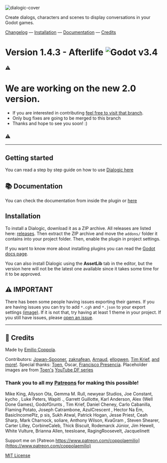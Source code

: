 ![dialogic-cover](https://user-images.githubusercontent.com/2206700/156223574-5052c607-408e-4143-80b5-c4aed1cf29a2.png)

Create dialogs, characters and scenes to display conversations in your Godot games. 

[Changelog](https://github.com/coppolaemilio/dialogic/blob/main/addons/dialogic/Documentation/Content/Changelog.md) — 
[Installation](#installation) — 
[Documentation](https://github.com/coppolaemilio/dialogic/blob/main/addons/dialogic/Documentation/Content/Welcome.md) — 
[Credits](#credits)


# Version 1.4.3 - Afterlife ![Godot v3.4](https://img.shields.io/badge/godot-v3.4-%23478cbf)

### ⚠️

# We are working on the new 2.0 version.
- If you are interested in contributing [feel free to visit that branch](https://github.com/coppolaemilio/dialogic/tree/version-2.0).
- Only bug fixes are going to be merged to this branch
- Thanks and hope to see you soon! :)

### ⚠️

-----
## Getting started

You can read a step by step guide on how to use [Dialogic here](https://github.com/coppolaemilio/dialogic/blob/main/addons/dialogic/Documentation/Content/Tutorials/BeginnersGuideStepByStep.md)

## 📚 Documentation
You can check the documentation from inside the plugin or [here](https://github.com/coppolaemilio/dialogic/blob/main/addons/dialogic/Documentation/Content/Welcome.md)

## Installation

To install a Dialogic, download it as a ZIP archive. All releases are listed here: [releases](https://github.com/coppolaemilio/dialogic/releases). Then extract the ZIP archive and move the `addons/` folder it contains into your project folder. Then, enable the plugin in project settings.

If you want to know more about installing plugins you can read the [Godot docs page](https://docs.godotengine.org/en/stable/tutorials/plugins/editor/installing_plugins.html).

You can also install Dialogic using the **AssetLib** tab in the editor, but the version here will not be the latest one available since it takes some time for it to be approved.

## ⚠ IMPORTANT
There has been some people having issues exporting their games. If you are having issues you can try to add `*.cgh` and `*.json` to your export settings [(image)](https://coppolaemilio.com/images/dialogic/exporting-2.png). If it is not that, try having at least 1 theme in your project. If you still have issues, please [open an issue](https://github.com/coppolaemilio/dialogic/issues).


---

## 📃 Credits
Made by [Emilio Coppola](https://github.com/coppolaemilio).

Contributors: [Jowan-Spooner](https://github.com/Jowan-Spooner), [zaknafean](https://github.com/zaknafean), [Arnaud](https://github.com/arnaudvergnet), [ellogwen](https://github.com/ellogwen), [Tim Krief](https://github.com/timkrief), [and more!](https://github.com/coppolaemilio/dialogic/graphs/contributors). Special thanks: [Toen](https://twitter.com/ToenAndreMC), Òscar, [Francisco Presencia](https://francisco.io/). Placeholder images are from [Toen's](https://toen.world/) [YouTube DF series](https://www.youtube.com/watch?v=B1ggwiat7PM)

### Thank you to all my [Patreons](https://www.patreon.com/coppolaemilio) for making this possible!

Mike King, 
Allyson Ota, 
Gemma M. Rull, 
newyear Studios, 
Joe Constant, 
kycho , 
Luke Peters, 
Wapiti ., 
Garrett Guillotte, 
Karl Anderson, 
Alex (Well Done Games), 
GodofGrunts , 
Tim Krief, 
Daniel Cheney, 
Carlo Cabanilla, 
Flaming Potato, 
Joseph Catrambone, 
AzulCrescent , 
Hector Na Em, 
BasicIncomePlz, 
p sis, 
Sukh Atwal, 
Patrick Hogan, 
Jesse Priest, 
Ceah Sharp, 
Mark Charnock, 
soliare, 
Anthony Wilson, 
KvaGram , 
Steven Shearer, 
Carter Lilley, 
CorbineCaleb, 
Thick Biscuit, 
Rodemarck Júnior, 
Jim Hewell, 
White Vulture, 
Brianna Allen, 
teesloane, 
RagingRoosevelt, 
Jacquelinett



Support me on [Patreon https://www.patreon.com/coppolaemilio](https://www.patreon.com/coppolaemilio)

[MIT License](https://github.com/coppolaemilio/dialogic/blob/main/LICENSE)
